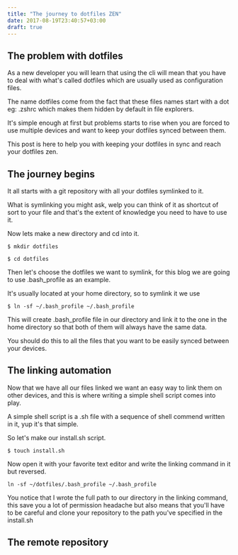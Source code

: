 ```yaml
---
title: "The journey to dotfiles ZEN"
date: 2017-08-19T23:40:57+03:00
draft: true
---
```

## The problem with dotfiles
As a new developer you will learn that using the cli will mean that you have to deal with what's called dotfiles which are usually used as configuration files.

The name dotfiles come from the fact that these files names start with a dot eg: .zshrc which makes them hidden by default in file explorers.

It's simple enough at first but problems starts to rise when you are forced to use multiple devices and want to keep your dotfiles synced between them.

This post is here to help you with keeping your dotfiles in sync and reach your dotfiles zen.

## The journey begins
It all starts with a git repository with all your dotfiles symlinked to it.

What is symlinking you might ask, welp you can think of it as shortcut of sort to your file and that's the extent of knowledge you need to have to use it.

Now lets make a new directory and cd into it.

```
$ mkdir dotfiles

$ cd dotfiles
```

Then let's choose the dotfiles we want to symlink, for this blog we are going to use .bash_profile as an example.

It's usually located at your home directory, so to symlink it we use

```
$ ln -sf ~/.bash_profile ~/.bash_profile
```

This will create .bash_profile file in our directory and link it to the one in the home directory so that both of them will always have the same data.

You should do this to all the files that you want to be easily synced between your devices.

## The linking automation

Now that we have all our files linked we want an easy way to link them on other devices, and this is where writing a simple shell script comes into play.

A simple shell script is a .sh file with a sequence of shell commend written in it, yup it's that simple.

So let's make our install.sh script.

```
$ touch install.sh
```

Now open it with your favorite text editor and write the linking command in it but reversed.

```
ln -sf ~/dotfiles/.bash_profile ~/.bash_profile
```

You notice that I wrote the full path to our directory in the linking command, this save you a lot of permission headache but also means that you'll have to be careful and clone your repository to the path you've specified in the install.sh 

## The remote repository

